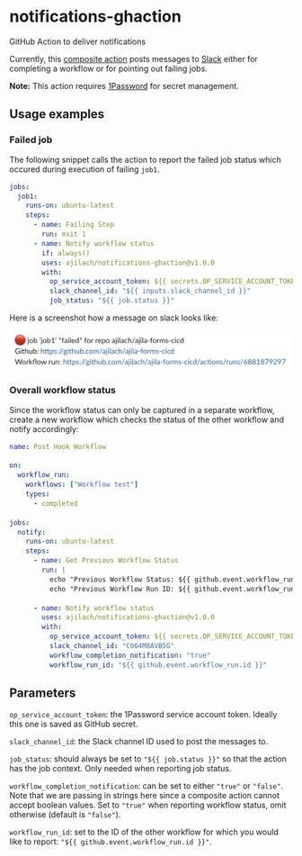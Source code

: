# notifications-ghaction
GitHub Action to deliver notifications

Currently, this [composite action](https://docs.github.com/en/actions/creating-actions/creating-a-composite-action) posts messages to [Slack](https://slack.com) either for completing a workflow or for pointing out failing jobs.

**Note:** This action requires [1Password](https://1password.com/) for secret management.

## Usage examples

### Failed job

The following snippet calls the action to report the failed job status which occured during execution of failing `job1`.


```yaml
jobs:
  job1:
    runs-on: ubuntu-latest
    steps:
      - name: Failing Step
        run: exit 1
      - name: Notify workflow status
        if: always()
        uses: ajilach/notifications-ghaction@v1.0.0
        with:
          op_service_account_token: ${{ secrets.OP_SERVICE_ACCOUNT_TOKEN }}
          slack_channel_id: "${{ inputs.slack_channel_id }}"
          job_status: "${{ job.status }}"
```

Here is a screenshot how a message on slack looks like:

![slack screenshot with a red dot and information about the failed job](./images/job1_failed_message.png "Slack message reporting failed job 1")

### Overall workflow status

Since the workflow status can only be captured in a separate workflow, create a new workflow which checks the status of the other workflow and notify accordingly:

```yaml
name: Post Hook Workflow

on:
  workflow_run:
    workflows: ["Workflow test"]
    types:
      - completed

jobs:
  notify:
    runs-on: ubuntu-latest
    steps:
      - name: Get Previous Workflow Status
        run: |
          echo "Previous Workflow Status: ${{ github.event.workflow_run.conclusion }}"
          echo "Previous Workflow Run ID: ${{ github.event.workflow_run.id }}"

      - name: Notify workflow status
        uses: ajilach/notifications-ghaction@v1.0.0
        with:
          op_service_account_token: ${{ secrets.OP_SERVICE_ACCOUNT_TOKEN }}
          slack_channel_id: "C064M8AVB5G"
          workflow_completion_notification: "true"
          workflow_run_id: "${{ github.event.workflow_run.id }}"
```


## Parameters

`op_service_account_token`: the 1Password service account token. Ideally this one is saved as GitHub secret.

`slack_channel_id`: the Slack channel ID used to post the messages to.

`job_status`: should always be set to `"${{ job.status }}"` so that the action has the job context. Only needed when reporting job status.

`workflow_completion_notification`: can be set to either `"true"` or `"false"`. Note that we are passing in strings here since a composite action cannot accept boolean values. Set to `"true"` when reporting workflow status, omit otherwise (default is `"false"`).

`workflow_run_id`: set to the ID of the other workflow for which you would like to report: `"${{ github.event.workflow_run.id }}"`.